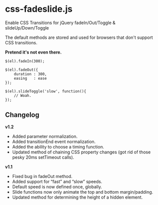 css-fadeslide.js
================

Enable CSS Transitions for jQuery fadeIn/Out/Toggle & slideUp/Down/Toggle

The default methods are stored and used for browsers that don't support CSS transitions.

**Pretend it's not even there.**

```
$(el).fadeIn(300);

$(el).fadeOut({
	duration : 300,
	easing   : ease
});

$(el).slideToggle('slow', function(){
	// Woah.
});
```

Changelog
---------
**v1.2**
* Added parameter normalization.
* Added transitionEnd event normalization.
* Added the ability to choose a timing function.
* Updated method of chaining CSS property changes (got rid of those pesky 20ms setTimeout calls).

**v1.1**
* Fixed bug in fadeOut method.
* Added support for “fast” and “slow” speeds.
* Default speed is now defined once, globally.
* Slide functions now only animate the top and bottom margin/padding.
* Updated method for determining the height of a hidden element.
